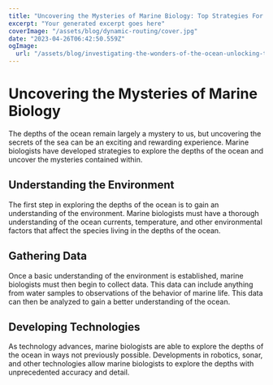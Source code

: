 ```yaml
---
title: "Uncovering the Mysteries of Marine Biology: Top Strategies For Exploring the Ocean Depths"
excerpt: "Your generated excerpt goes here"
coverImage: "/assets/blog/dynamic-routing/cover.jpg"
date: "2023-04-26T06:42:50.559Z"
ogImage:
  url: "/assets/blog/investigating-the-wonders-of-the-ocean-unlocking-the-mysteries-of-marine-biology.png"
---
```




# Uncovering the Mysteries of Marine Biology
The depths of the ocean remain largely a mystery to us, but uncovering the secrets of the sea can be an exciting and rewarding experience. Marine biologists have developed strategies to explore the depths of the ocean and uncover the mysteries contained within.

## Understanding the Environment
The first step in exploring the depths of the ocean is to gain an understanding of the environment. Marine biologists must have a thorough understanding of the ocean currents, temperature, and other environmental factors that affect the species living in the depths of the ocean.

## Gathering Data
Once a basic understanding of the environment is established, marine biologists must then begin to collect data. This data can include anything from water samples to observations of the behavior of marine life. This data can then be analyzed to gain a better understanding of the ocean.

## Developing Technologies
As technology advances, marine biologists are able to explore the depths of the ocean in ways not previously possible. Developments in robotics, sonar, and other technologies allow marine biologists to explore the depths with unprecedented accuracy and detail.
